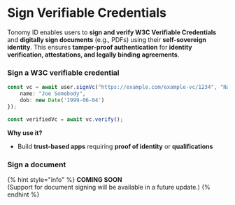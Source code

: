 # Sign Verifiable Credentials

Tonomy ID enables users to **sign and verify W3C Verifiable Credentials** and **digitally sign documents** (e.g., PDFs) using their **self-sovereign identity**. This ensures **tamper-proof authentication** for **identity verification, attestations, and legally binding agreements**.

### Sign a W3C verifiable credential

```typescript
const vc = await user.signVc("https://example.com/example-vc/1234", "NameAndDob", {
    name: "Joe Somebody",
    dob: new Date('1999-06-04')
});

const verifiedVc = await vc.verify();
```

**Why use it?**

* Build **trust-based apps** requiring **proof of identity** or **qualifications**

### Sign a document

{% hint style="info" %}
**COMING SOON**\
(Support for document signing will be available in a future update.)
{% endhint %}
